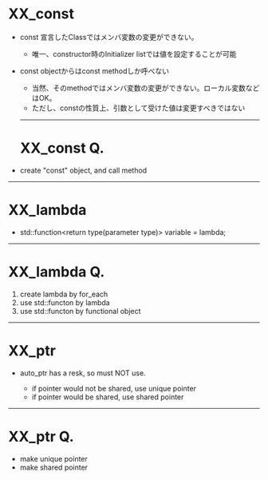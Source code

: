 XX_const
========

-	const 宣言したClassではメンバ変数の変更ができない。

	-	唯一、constructor時のInitializer listでは値を設定することが可能  

-	const objectからはconst methodしか呼べない

	-	当然、そのmethodではメンバ変数の変更ができない。ローカル変数などはOK。
	-	ただし、constの性質上、引数として受けた値は変更すべきではない

	---

	XX_const Q.
	===========

-	create "const" object, and call method

---

XX_lambda
=========

-	std::function<return type(parameter type)> variable = lambda;

---

XX_lambda Q.
============

1.	create lambda by for_each
2.	use std::functon by lambda
3.	use std::functon by functional object

---

XX_ptr  
 ===========

-	auto_ptr has a resk, so must NOT use.

	-	if pointer would not be shared, use unique pointer  
	-	if pointer would be shared, use shared pointer

---

XX_ptr Q.
=========

-	make unique pointer
-	make shared pointer
